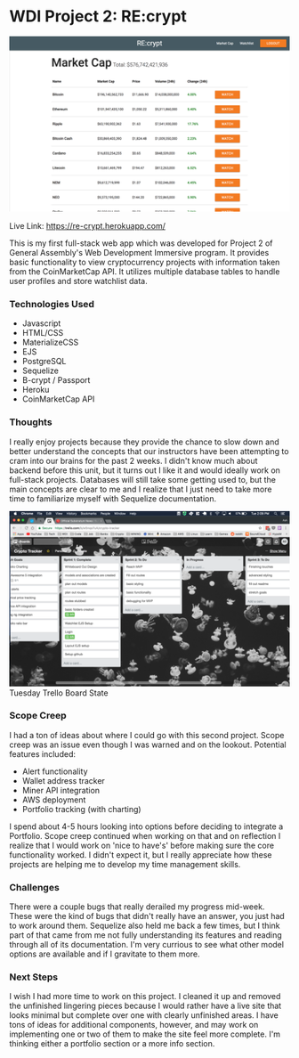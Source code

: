 # WDI Project 2: RE:crypt

<img src="./public/img/readme/site_shot.png" width="900">

Live Link: <a href="https://re-crypt.herokuapp.com/">https://re-crypt.herokuapp.com/</a>

This is my first full-stack web app which was developed for Project 2 of General Assembly's Web Development Immersive program. It provides basic functionality to view cryptocurrency projects with information taken from the CoinMarketCap API. It utilizes multiple database tables to handle user profiles and store watchlist data.

### Technologies Used

- Javascript
- HTML/CSS
- MaterializeCSS
- EJS
- PostgreSQL
- Sequelize
- B-crypt / Passport
- Heroku
- CoinMarketCap API

### Thoughts

I really enjoy projects because they provide the chance to slow down and better understand the concepts that our instructors have been attempting to cram into our brains for the past 2 weeks. I didn't know much about backend before this unit, but it turns out I like it and would ideally work on full-stack projects. Databases will still take some getting used to, but the main concepts are clear to me and I realize that I just need to take more time to familiarize myself with Sequelize documentation. 

<img src="./public/img/readme/trello_tuesday.png" width="900">
Tuesday Trello Board State

### Scope Creep

I had a ton of ideas about where I could go with this second project. Scope creep was an issue even though I was warned and on the lookout. Potential features included: 

- Alert functionality
- Wallet address tracker
- Miner API integration
- AWS deployment
- Portfolio tracking (with charting)

I spend about 4-5 hours looking into options before deciding to integrate a Portfolio. Scope creep continued when working on that and on reflection I realize that I would work on 'nice to have's' before making sure the core functionality worked. I didn't expect it, but I really appreciate how these projects are helping me to develop my time management skills.    

### Challenges

There were a couple bugs that really derailed my progress mid-week. These were the kind of bugs that didn't really have an answer, you just had to work around them. Sequelize also held me back a few times, but I think part of that came from me not fully understanding its features and reading through all of its documentation. I'm very currious to see what other model options are available and if I gravitate to them more.  

### Next Steps

I wish I had more time to work on this project. I cleaned it up and removed the unfinished lingering pieces because I would rather have a live site that looks minimal but complete over one with clearly unfinished areas. I have tons of ideas for additional components, however, and may work on implementing one or two of them to make the site feel more complete. I'm thinking either a portfolio section or a more info section.  